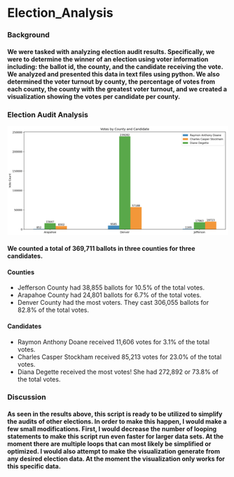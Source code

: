 # Election_Analysis
### Background
#### We were tasked with analyzing election audit results. Specifically, we were to determine the winner of an election using voter information including: the ballot id, the county, and the candidate receiving the vote. We analyzed and presented this data in text files using python. We also determined the voter turnout by county, the percentage of votes from each county, the county with the greatest voter turnout, and we created a visualization showing the votes per candidate per county.
### Election Audit Analysis
![votes](https://github.com/shaneabbley/Election_Analysis/blob/main/ElectionResults.png)
#### We counted a total of 369,711 ballots in three counties for three candidates.
#### Counties
   * Jefferson County had 38,855 ballots for 10.5% of the total votes.
   * Arapahoe County had 24,801 ballots for 6.7% of the total votes.
   * Denver County had the most voters. They cast 306,055 ballots for 82.8% of the total votes.
#### Candidates
   * Raymon Anthony Doane received 11,606 votes for 3.1% of the total votes.
   * Charles Casper Stockham received 85,213 votes for 23.0% of the total votes.
   * Diana Degette received the most votes! She had 272,892 or 73.8% of the total votes.
### Discussion
#### As seen in the results above, this script is ready to be utilized to simplify the audits of other elections. In order to make this happen, I would make a few small modifications. First, I would decrease the number of looping statements to make this script run even faster for larger data sets. At the moment there are multiple loops that can most likely be simplified or optimized. I would also attempt to make the visualization generate from any desired election data. At the moment the visualization only works for this specific data.
